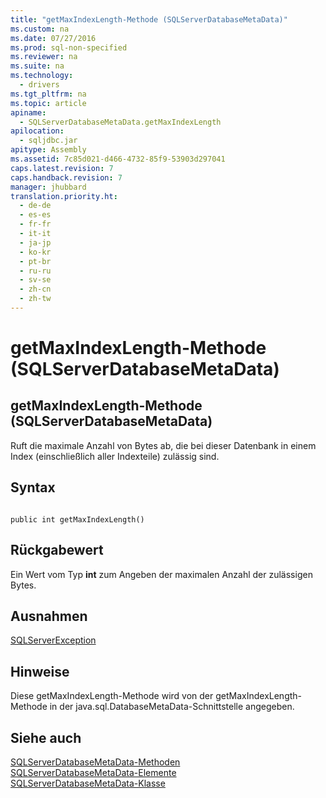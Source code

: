 ```yaml
---
title: "getMaxIndexLength-Methode (SQLServerDatabaseMetaData)"
ms.custom: na
ms.date: 07/27/2016
ms.prod: sql-non-specified
ms.reviewer: na
ms.suite: na
ms.technology: 
  - drivers
ms.tgt_pltfrm: na
ms.topic: article
apiname: 
  - SQLServerDatabaseMetaData.getMaxIndexLength
apilocation: 
  - sqljdbc.jar
apitype: Assembly
ms.assetid: 7c85d021-d466-4732-85f9-53903d297041
caps.latest.revision: 7
caps.handback.revision: 7
manager: jhubbard
translation.priority.ht: 
  - de-de
  - es-es
  - fr-fr
  - it-it
  - ja-jp
  - ko-kr
  - pt-br
  - ru-ru
  - sv-se
  - zh-cn
  - zh-tw
---
```

# getMaxIndexLength-Methode (SQLServerDatabaseMetaData)
    
## getMaxIndexLength\-Methode \(SQLServerDatabaseMetaData\)  
 Ruft die maximale Anzahl von Bytes ab, die bei dieser Datenbank in einem Index \(einschließlich aller Indexteile\) zulässig sind.  
  
## Syntax  
  
```  
  
public int getMaxIndexLength()  
```  
  
## Rückgabewert  
 Ein Wert vom Typ **int** zum Angeben der maximalen Anzahl der zulässigen Bytes.  
  
## Ausnahmen  
 [SQLServerException](../content/SQLServerException-Class.md)  
  
## Hinweise  
 Diese getMaxIndexLength\-Methode wird von der getMaxIndexLength\-Methode in der java.sql.DatabaseMetaData\-Schnittstelle angegeben.  
  
## Siehe auch  
 [SQLServerDatabaseMetaData-Methoden](../content/SQLServerDatabaseMetaData-Methods.md)   
 [SQLServerDatabaseMetaData-Elemente](../content/SQLServerDatabaseMetaData-Members.md)   
 [SQLServerDatabaseMetaData-Klasse](../content/SQLServerDatabaseMetaData-Class.md)  
  
  